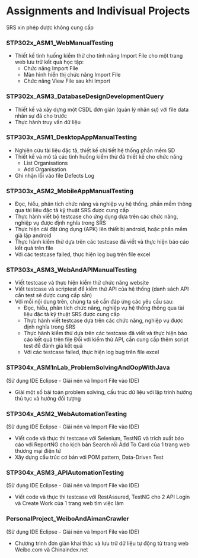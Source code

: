 # Assignments and Indivisual Projects
SRS xin phép được không cung cấp

### STP302x_ASM1_WebManualTesting
- Thiết kế tình huống kiểm thử cho tính năng Import File cho một trang web lưu trữ kết quả học tập:
  + Chức năng Import File
  + Màn hình hiển thị chức năng Import File
  + Chức năng View File sau khi Import


### STP302x_ASM3_DatabaseDesignDevelopmentQuery
- Thiết kế và xây dựng một CSDL đơn giản (quản lý nhân sự) với file data nhân sự đã cho trước
- Thực hành truy vấn dữ liệu


### STP303x_ASM1_DesktopAppManualTesting
- Nghiên cứu tài liệu đặc tả, thiết kế chi tiết hệ thống phần mềm SD
- Thiết kế và mô tả các tình huống kiểm thử đã thiết kế cho chức năng
  + List Organisations
  + Add Organisation
- Ghi nhận lỗi vào file Defects Log


### STP303x_ASM2_MobileAppManualTesting
- Đọc, hiểu, phân tích chức năng và nghiệp vụ hệ thống, phần mềm thông qua
tài liệu đặc tả kỹ thuật SRS được cung cấp
- Thực hành viết bộ testcase cho ứng dụng dựa trên các chức năng, nghiệp vụ
được định nghĩa trong SRS
- Thực hiện cài đặt ứng dụng (APK) lên thiết bị android, hoặc phần mềm giả lập
android
- Thực hành kiểm thử dựa trên các testcase đã viết và thực hiện báo cáo kết
quả trên file
- Với các testcase failed, thực hiện log bug trên file excel


### STP303x_ASM3_WebAndAPIManualTesting
- Viết testcase và thực hiện kiểm thử chức năng website
- Viết testcase và scriptest để kiểm thử API của hệ thống (danh sách API cần test sẽ được cung cấp sẵn)
- Với mỗi nội dung trên, chúng ta sẽ cần đáp ứng các yêu cầu sau:
  + Đọc, hiểu, phân tích chức năng, nghiệp vụ hệ thống thông qua tài liệu đặc tả kỹ thuật SRS được cung cấp
  + Thực hành viết testcase dựa trên các chức năng, nghiệp vụ được định nghĩa trong SRS
  + Thực hành kiểm thử dựa trên các testcase đã viết và thực hiện báo cáo kết quả trên file
    Đối với kiểm thử API, cần cung cấp thêm script test để đánh giá kết quả
  + Với các testcase failed, thực hiện log bug trên file excel


### STP304x_ASM1nLab_ProblemSolvingAndOopWithJava
(Sử dụng IDE Eclipse - Giải nén và Import File vào IDE)
- Giải một số bài toán problem solving, cấu trúc dữ liệu với lập trình hướng thủ tục và hướng đối tượng


### STP304x_ASM2_WebAutomationTesting
(Sử dụng IDE Eclipse - Giải nén và Import File vào IDE)
- Viết code và thực thi testcase với Selenium, TestNG và trích xuất báo cáo với ReportNG cho kịch bản Search rồi Add To Card của 1 trang web thương mại điện tử
- Xây dựng cấu trúc cơ bản với POM pattern, Data-Driven Test

### STP304x_ASM3_APIAutomationTesting
(Sử dụng IDE Eclipse - Giải nén và Import File vào IDE)
- Viết code và thực thi testcase với RestAssured, TestNG cho 2 API Login và Create Work của 1 trang web tìm việc làm

### PersonalProject_WeiboAndAimanCrawler
(Sử dụng IDE Eclipse - Giải nén và Import File vào IDE)
- Chương trình đơn giản khai thác và lưu trữ dữ liệu tự động từ trang web Weibo.com và Chinaindex.net

